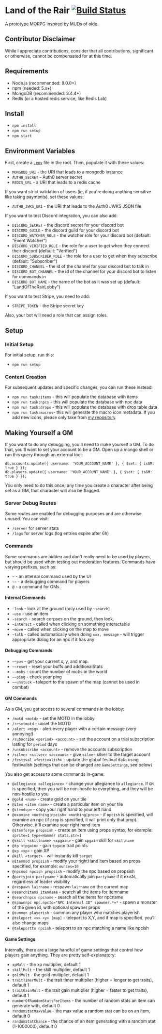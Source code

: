 # Land of the Rair [![Build Status](https://travis-ci.org/LandOfTheRair/landoftherair.svg?branch=master)](https://travis-ci.org/LandOfTheRair/landoftherair)

A prototype MORPG inspired by MUDs of olde.

## Contributor Disclaimer
While I appreciate contributions, consider that all contributions, significant or otherwise, cannot be compensated for at this time. 

## Requirements

* Node.js (recommended: 8.0.0+)
* npm (needed: 5.x+)
* MongoDB (recommended: 3.4.4+)
* Redis (or a hosted redis service, like Redis Lab)

## Install

* `npm install`
* `npm run setup`
* `npm start`

## Environment Variables

First, create a [`.env`](https://www.npmjs.com/package/dotenv) file in the root. Then, populate it with these values:

* `MONGODB_URI` - the URI that leads to a mongodb instance
* `AUTH0_SECRET` - Auth0 server secret
* `REDIS_URL` - a URI that leads to a redis cache

If you want strict validation of users (ie, if you're doing anything sensitive like taking payments), set these values:

* `AUTH0_JWKS_URI` - the URI that leads to the Auth0 JWKS JSON file

If you want to test Discord integration, you can also add:

* `DISCORD_SECRET` - the discord secret for your discord bot
* `DISCORD_GUILD` - the discord guild for your discord bot
* `DISCORD_WATCHER_ROLE` - the watcher role for your discord bot (default: "Event Watcher")
* `DISCORD_VERIFIED_ROLE` - the role for a user to get when they connect their discord (default: "Verified")
* `DISCORD_SUBSCRIBER_ROLE` - the role for a user to get when they subscribe (default: "Subscriber")
* `DISCORD_CHANNEL` - the id of the channel for your discord bot to talk in
* `DISCORD_BOT_CHANNEL` - the id of the channel for your discord bot to listen for commands in
* `DISCORD_BOT_NAME` - the name of the bot as it was set up (default: "LandOfTheRairLobby")

If you want to test Stripe, you need to add:

* `STRIPE_TOKEN` - the Stripe secret key

Also, your bot will need a role that can assign roles.

## Setup

### Initial Setup

For initial setup, run this:

* `npm run setup`

### Content Creation

For subsequent updates and specific changes, you can run these instead:

* `npm run task:items` - this will populate the database with items
* `npm run task:npcs`  - this will populate the database with npc data
* `npm run task:drops` - this will populate the database with drop table data
* `npm run task:macros`- this will generate the macro icon metadata. If you add new icons, please only take from [my repository](http://seiyria.com/gameicons-font/).

## Making Yourself a GM

If you want to do any debugging, you'll need to make yourself a GM. To do that, you'll want to set your account to be a GM. Open up a mongo shell or run this query through an external tool:

```
db.accounts.update({ username: 'YOUR_ACCOUNT_NAME' }, { $set: { isGM: true } });
db.players.update({ username: 'YOUR_ACCOUNT_NAME' }, { $set: { isGM: true } });
```

You only need to do this once; any time you create a character after being set as a GM, that character will also be flagged.

### Server Debug Routes

Some routes are enabled for debugging purposes and are otherwise unused. You can visit:

* `/server` for server stats
* `/logs` for server logs (log entries expire after 6h)

### Commands

Some commands are hidden and don't really need to be used by players, but should be used when testing out moderation features. Commands have varying prefixes, such as:

* `~` - an internal command used by the UI
* `~~` - a debugging command for players
* `@` - a command for GMs.

#### Internal Commands

* `~look` - look at the ground (only used by `~search`)
* `~use` - use an item
* `~search` - search corpses on the ground, then look.
* `~interact` - called when clicking on something interactable
* `~move` - called when clicking on the map to move
* `~talk` - called automatically when doing `xxx, message` - will trigger appropriate dialog for an npc if it has any

#### Debugging Commands

* `~~pos` - get your current x, y, and map.
* `~~reset` - reset your buffs and additionalStats
* `~~mobs` - count the number of mobs in the world
* `~~ping` - check your ping
* `~~unstuck` - teleport to the spawn of the map (cannot be used in combat)

#### GM Commands

As a GM, you get access to several commands in the lobby:

* `/motd <motd>` - set the MOTD in the lobby
* `/resetmotd` - unset the MOTD
* `/alert <msg>` - alert every player with a certain message (very annoying!)
* `/subscribe <period> <account>` - set the account on a trial subscription lasting for `period` days
* `/unsubscribe <account>` - remove the accounts subscription
* `/silver <silver> <account>` - give `silver` silver to the target account
* `/festival <festivalish>` - update the global festival data using festivalish (settings that can be changed are `GameSettings`, see below)

You also get access to some commands in-game:

* `@allegiance <allegiance>` - change your allegiance to `allegiance`. If `GM` is specified, then you will be non-hostle to everything, and they will be non-hostile to you
* `@gold <num>` - create <num> gold on your tile
* `@item <item name>` - create a particular item on your tile
* `@itemdupe` - copy your right hand to your left hand
* `@examine <nothing|npcish> <nothing|prop>` - if `npcish` is specified, will examine an npc (if `prop` is specified, it will print only that prop). Otherwise, it'll examine your right hand item
* `@itemforge propsish` - create an item using props syntax, for example: `sprite=1 type=Hammer stats.str=1`
* `@skill <skillname> <xpgain>` - gain `xpgain` skill for `skillname`
* `@tp <tpgain>` - gain `tpgain` trait points
* `@xp <xp>` - gain <xp> XP
* `@kill <target>` - will instantly kill `target`
* `@itemmod propsish` - modify your rightHand item based on props specified, for example: `ounces=10`
* `@npcmod npcish propsish` - modify the npc based on propsish
* `@partyjoin partyname` - automatically join `partyname` if it exists, regardless of leader visibility
* `@respawn lairname` - respawn `lairname` on the current map
* `@searchitems itemname` - search all the items for itemname
* `@searchnpcs npcname` - search all the items for npcname
* `@spawnnpc npc.npcId="NPC Internal ID" spawner.*=*` - spawn a monster of the given id, with optional spawner props
* `@summon playerish` - summon any player who matches playerish
* `@teleport <x> <y> [map]` - teleport to X,Y, and if map is specified, you'll also change maps
* `@teleportto npcish` - teleport to an npc matching a name like npcish

#### Game Settings

Internally, there are a large handful of game settings that control how players gain anything. They are pretty self-explanatory:

* `xpMult` - the xp multiplier, default 1
* `skillMult` - the skill multiplier, default 1
* `goldMult` - the gold multiplier, default 1
* `traitTimerMult` - the trait timer multiplier (higher = longer to get traits), default 1
* `traitGainMult` - the trait gain multiplier (higher = faster to get traits), default 1
* `numberOfRandomStatsForItems` - the number of random stats an item can generate with, default 0
* `randomStatMaxValue` - the max value a random stat can be on an item, default 0
* `randomStatChance` - the chance of an item generating with a random stat (1-1000000), default 0
